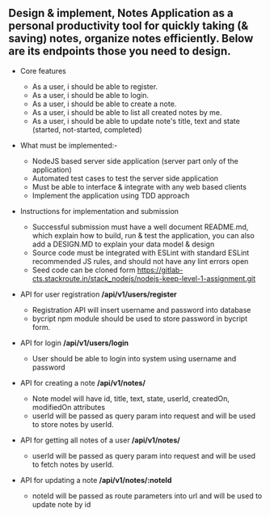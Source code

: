 ## Design & implement, Notes Application as a personal productivity tool for quickly taking (& saving) notes, organize notes efficiently. Below are its endpoints those you need to design.

- Core features
	- As a user, i should be able to register.
	- As a user, i should be able to login.
	- As a user, i should be able to create a note.
	- As a user, i should be able to list all created notes by me.
	- As a user, i should be able to update note's title, text and state (started, not-started, completed)

- What must be implemented:- 
	- NodeJS based server side application (server part only of the application)
	- Automated test cases to test the server side application
	- Must be able to interface & integrate with any web based clients
	- Implement the application using TDD approach


- Instructions for implementation and submission
	- Successful submission must have a well document README.md, which explain how to build, run & test the application, you can also add a DESIGN.MD to explain your data model & design
	- Source code must be integrated with ESLint with standard ESLint recommended JS rules, and should not have any lint errors open
	- Seed code can be cloned form https://gitlab-cts.stackroute.in/stack_nodejs/nodejs-keep-level-1-assignment.git

- API for user registration **/api/v1/users/register**
	- Registration API will insert username and password into database
	- bycript npm module should be used to store password in bycript form.
- API for login  **/api/v1/users/login**
	- User should be able to login into system using username and password
- API for creating a note **/api/v1/notes/**
	- Note model will have id, title, text, state, userId, createdOn, modifiedOn attributes
	- userId will be passed as query param into request and will be used to store notes by userId.
- API for getting all notes of a user **/api/v1/notes/**
	- userId will be passed as query param into request and will be used to fetch notes by userId.
- API for updating a note **/api/v1/notes/:noteId**
	- noteId will be passed as route parameters into url and will be used to update note by id